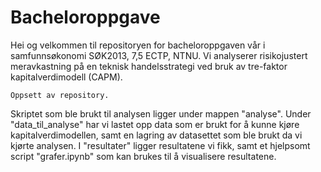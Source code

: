 # Bacheloroppgave

Hei og velkommen til repositoryen for bacheloroppgaven vår i samfunnsøkonomi SØK2013, 7,5 ECTP, NTNU. Vi analyserer risikojustert meravkastning på en teknisk handelsstrategi ved bruk av tre-faktor kapitalverdimodell (CAPM).

    Oppsett av repository.

Skriptet som ble brukt til analysen ligger under mappen "analyse". Under "data_til_analyse" har vi lastet opp data som er brukt for å kunne kjøre kapitalverdimodellen, samt en lagring av datasettet som ble brukt da vi kjørte analysen. I "resultater" ligger resultatene vi fikk, samt et hjelpsomt script "grafer.ipynb" som kan brukes til å visualisere resultatene.
